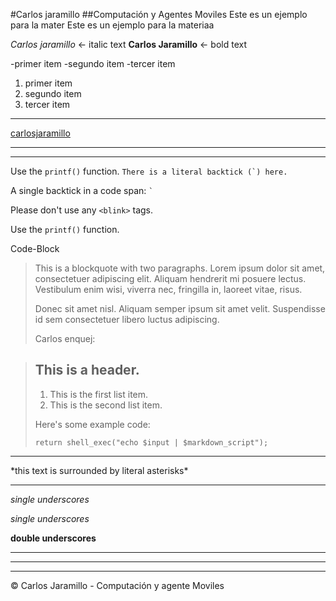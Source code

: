 #Carlos jaramillo 
##Computación y Agentes Moviles
Este es un ejemplo para la mater
Este es un ejemplo para la materiaa

*Carlos jaramillo* <- italic text
**Carlos Jaramillo** <- bold text

-primer item
-segundo item
-tercer item

1. primer item
2. segundo item
3. tercer item
----------------------------------------------
[carlosjaramillo](www.google.com)
* * *

* * *
Use the `printf()` function.
``There is a literal backtick (`) here.``

A single backtick in a code span: `` ` ``

Please don't use any `<blink>` tags.

<p>Use the <code>printf()</code> function.</p>

Code-Block
> This is a blockquote with two paragraphs. Lorem ipsum dolor sit amet,
> consectetuer adipiscing elit. Aliquam hendrerit mi posuere lectus.
> Vestibulum enim wisi, viverra nec, fringilla in, laoreet vitae, risus.
> 
> Donec sit amet nisl. Aliquam semper ipsum sit amet velit. Suspendisse
> id sem consectetuer libero luctus adipiscing.
>
> Carlos enquej:

>
> ## This is a header.
> 
> 1.   This is the first list item.
> 2.   This is the second list item.
> 
> Here's some example code:
> 
>     return shell_exec("echo $input | $markdown_script");
* * *
\*this text is surrounded by literal asterisks\*
***
_single underscores_

_single underscores_

__double underscores__
*****

- - -

---------------------------------------
<div class="footer">
&copy; Carlos Jaramillo - Computación y agente Moviles
</div>
